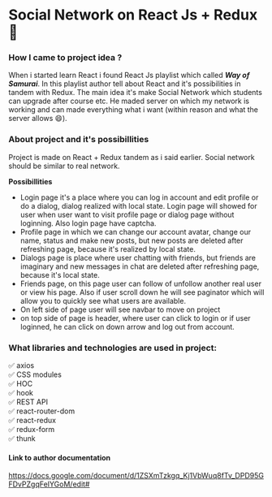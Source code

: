 # Social Network on React Js + Redux :eyes:
### How I came to project idea ?
When i started learn React i found React Js playlist which called ***Way of Samurai***.
In this playlist author tell about React and it's possibilities in tandem with Redux.
The main idea it's make Social Network which students can upgrade after course etc. He maded server on which my network is working and can made everything what i want (within reason and what the server allows :smile:).

### About project and it's possibillities
Project is made on React + Redux tandem as i said earlier. Social network should be similar to real network.

**Possibillities**
- Login page it's a place where you can log in account and edit profile or do a dialog, dialog realized with local state. Login page will showed for user when user want to visit profile page or dialog page without loginning. Also login page have captcha.  
- Profile page in which we can change our account avatar, change our name, status and make new posts, but new posts are deleted after refreshing page, because it's realized by local state.
- Dialogs page is place where user chatting with friends, but friends are imaginary and new messages in chat are deleted after refreshing page, because it's local state.
- Friends page, on this page user can follow of unfollow another real user or view his page. Also if user scroll down he will see paginator which will allow you to quickly see what users are available.
- On left side of page user will see navbar to move on project
- on top side of page is header, where user can click to login or if user loginned, he can click on down arrow and log out from account.

### What libraries and technologies are used in project:
:white_check_mark: axios <br>
:white_check_mark: CSS modules <br>
:white_check_mark: HOC <br>
:white_check_mark: hook <br>
:white_check_mark: REST API <br>
:white_check_mark: react-router-dom <br>
:white_check_mark: react-redux <br>
:white_check_mark: redux-form <br>
:white_check_mark: thunk <br>
#### Link to author documentation
https://docs.google.com/document/d/1ZSXmTzkgq_Kj1VbWuq8fTv_DPD95GFDvPZgqFeIYGoM/edit#
